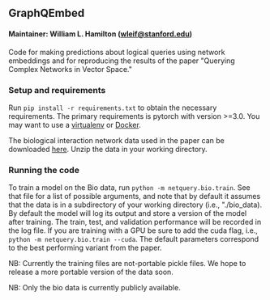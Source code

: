 ## GraphQEmbed

#### Maintainer: William L. Hamilton (wleif@stanford.edu)

Code for making predictions about logical queries using network embeddings and for 
reproducing the results of the paper "Querying Complex Networks in Vector Space."

### Setup and requirements

Run `pip install -r requirements.txt` to obtain the necessary requirements.
The primary requirements is pytorch with version >=3.0.
You may want to use a [virtualenv](https://virtualenv.pypa.io/en/stable/) or [Docker](https://www.docker.com/).

The biological interaction network data used in the paper can be downloaded [here](https://snap.stanford.edu/nqe/bio_data.zip).
Unzip the data in your working directory.

### Running the code

To train a model on the Bio data, run `python -m netquery.bio.train`.
See that file for a list of possible arguments, and note that by default it assumes that the data is in a subdirectory of your working directory (i.e., "./bio_data).
By default the model will log its output and store a version of the model after training.
The train, test, and validation performance will be recorded in the log file. 
If you are training with a GPU be sure to add the cuda flag, i.e., `python -m netquery.bio.train --cuda`. 
The default parameters correspond to the best performing variant from the paper. 

NB: Currently the training files are not-portable pickle files. 
We hope to release a more portable version of the data soon.

NB: Only the bio data is currently publicly available. 
